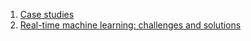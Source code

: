 1. [Case studies](https://huyenchip.com/machine-learning-systems-design/case-studies.html#case-studies-bYrWS80)
2. [Real-time machine learning: challenges and solutions](https://huyenchip.com/2022/01/02/real-time-machine-learning-challenges-and-solutions.html)
